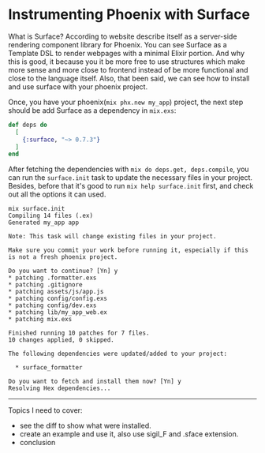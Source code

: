# Instrumenting Phoenix with Surface
What is Surface? According to website describe itself as a server-side rendering component library for Phoenix. You can see Surface as a Template DSL to render webpages with a minimal Elixir portion. And why this is good, it because you it be more free to use structures which make more sense and more close to frontend instead of be more functional and close to the language itself. Also, that been said, we can see how to install and use surface with your phoenix project.

Once, you have your phoenix(`mix phx.new my_app`) project, the next step should be add Surface as a dependency in `mix.exs`:
```elixir
def deps do
  [
    {:surface, "~> 0.7.3"}
  ]
end
```

After fetching the dependencies with `mix do deps.get, deps.compile`, you can run the `surface.init` task to update the necessary files in your project. Besides, before that it's good to run `mix help surface.init` first, and check out all the options it can used.

```shell
mix surface.init
Compiling 14 files (.ex)
Generated my_app app

Note: This task will change existing files in your project.

Make sure you commit your work before running it, especially if this is not a fresh phoenix project.

Do you want to continue? [Yn] y
* patching .formatter.exs
* patching .gitignore
* patching assets/js/app.js
* patching config/config.exs
* patching config/dev.exs
* patching lib/my_app_web.ex
* patching mix.exs

Finished running 10 patches for 7 files.
10 changes applied, 0 skipped.

The following dependencies were updated/added to your project:

  * surface_formatter

Do you want to fetch and install them now? [Yn] y
Resolving Hex dependencies...
```

---
Topics I need to cover:
- see the diff to show what were installed.
- create an example and use it, also use sigil_F and .sface extension.
- conclusion
